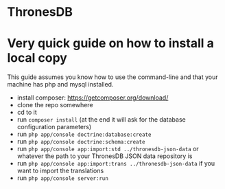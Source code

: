 ThronesDB
=======

# Very quick guide on how to install a local copy

This guide assumes you know how to use the command-line and that your machine has php and mysql installed.

- install composer: https://getcomposer.org/download/
- clone the repo somewhere
- cd to it
- run `composer install` (at the end it will ask for the database configuration parameters)
- run `php app/console doctrine:database:create`
- run `php app/console doctrine:schema:create`
- run `php app/console app:import:std ../thronesdb-json-data` or whatever the path to your ThronesDB JSON data repository is
- run `php app/console app:import:trans ../thronesdb-json-data` if you want to import the translations
- run `php app/console server:run`
